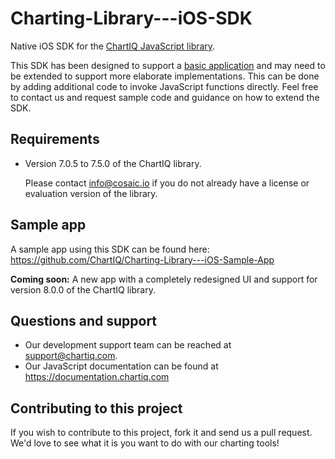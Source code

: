 # Charting-Library---iOS-SDK
Native iOS SDK for the [ChartIQ JavaScript library](https://documentation.chartiq.com).

This SDK has been designed to support a [basic application](https://github.com/ChartIQ/Charting-Library---iOS-Sample-App) and may need to be extended to support more elaborate implementations. This can be done by adding additional code to invoke JavaScript functions directly. Feel free to contact us and request sample code and guidance on how to extend the SDK.

## Requirements

- Version 7.0.5 to 7.5.0 of the ChartIQ library.

  Please contact info@cosaic.io if you do not already have a license or evaluation version of the library.

## Sample app

A sample app using this SDK can be found here: https://github.com/ChartIQ/Charting-Library---iOS-Sample-App

**Coming soon:** A new app with a completely redesigned UI and support for version 8.0.0 of the ChartIQ library.

## Questions and support

- Our development support team can be reached at [support@chartiq.com](mailto:support@chartiq.com).
- Our JavaScript documentation can be found at https://documentation.chartiq.com

## Contributing to this project

If you wish to contribute to this project, fork it and send us a pull request.
We'd love to see what it is you want to do with our charting tools!
